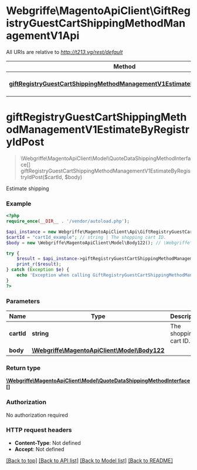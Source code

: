 # Webgriffe\MagentoApiClient\GiftRegistryGuestCartShippingMethodManagementV1Api

All URIs are relative to *http://t213.vg/rest/default*

Method | HTTP request | Description
------------- | ------------- | -------------
[**giftRegistryGuestCartShippingMethodManagementV1EstimateByRegistryIdPost**](GiftRegistryGuestCartShippingMethodManagementV1Api.md#giftRegistryGuestCartShippingMethodManagementV1EstimateByRegistryIdPost) | **POST** /V1/guest-giftregistry/{cartId}/estimate-shipping-methods | 


# **giftRegistryGuestCartShippingMethodManagementV1EstimateByRegistryIdPost**
> \Webgriffe\MagentoApiClient\Model\QuoteDataShippingMethodInterface[] giftRegistryGuestCartShippingMethodManagementV1EstimateByRegistryIdPost($cartId, $body)



Estimate shipping

### Example
```php
<?php
require_once(__DIR__ . '/vendor/autoload.php');

$api_instance = new Webgriffe\MagentoApiClient\Api\GiftRegistryGuestCartShippingMethodManagementV1Api();
$cartId = "cartId_example"; // string | The shopping cart ID.
$body = new \Webgriffe\MagentoApiClient\Model\Body122(); // \Webgriffe\MagentoApiClient\Model\Body122 | 

try {
    $result = $api_instance->giftRegistryGuestCartShippingMethodManagementV1EstimateByRegistryIdPost($cartId, $body);
    print_r($result);
} catch (Exception $e) {
    echo 'Exception when calling GiftRegistryGuestCartShippingMethodManagementV1Api->giftRegistryGuestCartShippingMethodManagementV1EstimateByRegistryIdPost: ', $e->getMessage(), PHP_EOL;
}
?>
```

### Parameters

Name | Type | Description  | Notes
------------- | ------------- | ------------- | -------------
 **cartId** | **string**| The shopping cart ID. |
 **body** | [**\Webgriffe\MagentoApiClient\Model\Body122**](../Model/\Webgriffe\MagentoApiClient\Model\Body122.md)|  | [optional]

### Return type

[**\Webgriffe\MagentoApiClient\Model\QuoteDataShippingMethodInterface[]**](../Model/QuoteDataShippingMethodInterface.md)

### Authorization

No authorization required

### HTTP request headers

 - **Content-Type**: Not defined
 - **Accept**: Not defined

[[Back to top]](#) [[Back to API list]](../../README.md#documentation-for-api-endpoints) [[Back to Model list]](../../README.md#documentation-for-models) [[Back to README]](../../README.md)

